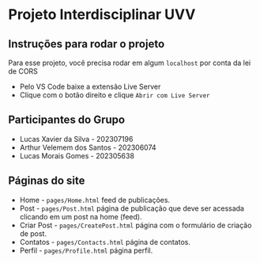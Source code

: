 # Projeto Interdisciplinar UVV
## Instruções para rodar o projeto
Para esse projeto, você precisa rodar em algum `localhost` por conta da lei de CORS
 - Pelo VS Code baixe a extensão Live Server
 - Clique com o botão direito e clique `Abrir com Live Server`
## Participantes do Grupo
 - Lucas Xavier da Silva - 202307196
 - Arthur Velemem dos Santos - 202306074
 - Lucas Morais Gomes - 202305638
## Páginas do site 
 - Home - `pages/Home.html` feed de publicações.
 - Post - `pages/Post.html` página de publicação que deve ser acessada clicando em um post na home (feed).
 - Criar Post - `pages/CreatePost.html` página com o formulário de criação de post.
 - Contatos - `pages/Contacts.html` página de contatos.
 - Perfil - `pages/Profile.html` página perfil.
